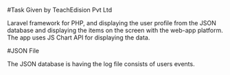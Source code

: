 #Task Given by TeachEdision Pvt Ltd

Laravel framework for PHP, and displaying the user profile from the JSON database and displaying the items on the screen
with the web-app platform. The app uses JS Chart API for displaying the data.

#JSON File

The JSON database is having the log file consists of users events.


